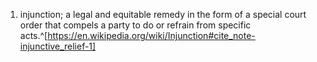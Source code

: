 1. injunction; a legal and equitable remedy in the form of a special court order that compels a party to do or refrain from specific acts.^[https://en.wikipedia.org/wiki/Injunction#cite_note-injunctive_relief-1]